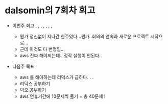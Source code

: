 # dalsomin의 7회차 회고

- 이번주 회고 , , , , , , ,
  - 뭔가 정신없이 지나간 한주였다...뭔가..회의의 연속과 새로운 프로젝트 시작으로...
  - 근데 이것도 다 변명임...
  - aws 진짜 해야되는데...정작 실행이 안된다..
  
- 다음주 목표
  - aws 를 해아하는데 리덕스가 급하다. . .
  - 리덕스 공부하기 
  - 빅오 공부하기
  - aws 연휴기간에 10문제씩 풀기 = 총 40문제 ! 
